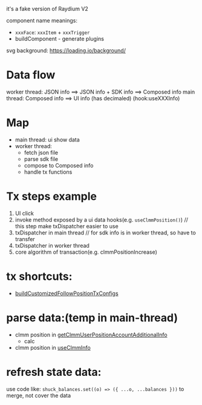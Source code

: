 it's a fake version of Raydium V2

component name meanings:

- `xxxFace`: `xxxItem` + `xxxTrigger`
- buildComponent - generate plugins

svg background: https://loading.io/background/


# Data flow

worker thread: JSON info ==> JSON info + SDK info ==> Composed info
main thread: Composed info ==> UI info (has decimaled) (hook:useXXXInfo)

# Map

- main thread: ui show data
- worker thread:
  - fetch json file
  - parse sdk file
  - compose to Composed info
  - handle tx functions

# Tx steps example

1. UI click
2. invoke method exposed by a ui data hooks(e.g. `useClmmPosition()`) // this step make txDispatcher easier to use
3. txDispatcher in main thread // for sdk info is in worker thread, so have to transfer
4. txDispatcher in worker thread
5. core algorithm of transaction(e.g. clmmPositionIncrease)

# tx shortcuts:

- [buildCustomizedFollowPositionTxConfigs](src/app/stores/data/clmm/useClmmInfo.ts#useClmmInfo)

# parse data:(temp in main-thread)

- clmm position in [getClmmUserPositionAccountAdditionalInfo](src/app/stores/data/clmm/getClmmUserPositionAccountAdditionalInfo.ts)
  - calc
- clmm position in [useClmmInfo](src/app/stores/data/clmm/useClmmInfo.ts)

# refresh state data:

use code like: `shuck_balances.set((o) => ({ ...o, ...balances }))` to merge, not cover the data
